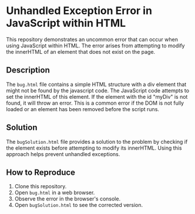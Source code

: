 # Unhandled Exception Error in JavaScript within HTML
This repository demonstrates an uncommon error that can occur when using JavaScript within HTML. The error arises from attempting to modify the innerHTML of an element that does not exist on the page. 

## Description
The `bug.html` file contains a simple HTML structure with a div element that might not be found by the javascript code. The JavaScript code attempts to set the innerHTML of this element.  If the element with the id "myDiv" is not found, it will throw an error. This is a common error if the DOM is not fully loaded or an element has been removed before the script runs.

## Solution
The `bugSolution.html` file provides a solution to the problem by checking if the element exists before attempting to modify its innerHTML. Using this approach helps prevent unhandled exceptions.

## How to Reproduce
1. Clone this repository.
2. Open `bug.html` in a web browser.
3. Observe the error in the browser's console.
4. Open `bugSolution.html` to see the corrected version.